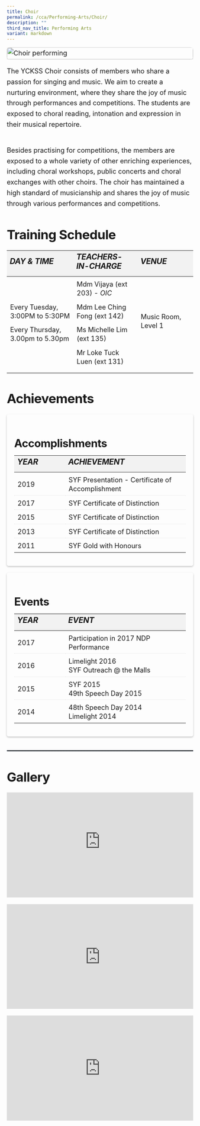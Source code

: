 ```yaml
---
title: Choir
permalink: /cca/Performing-Arts/Choir/
description: ""
third_nav_title: Performing Arts
variant: markdown
---
```

<div class="yck-component">
    <figure class="ken-burns-container">
        <img alt="Choir performing" src="https://www.yiochukangsec.moe.edu.sg/images/Our%20Curriculum/Non%20Academic%20Programmes/CoCurricular%20Activities/Performing%20Arts/Choir.jpg" class="ken-burns-image">
    </figure>
    <p>The YCKSS Choir consists of members who share a passion for singing and music. We aim to create a nurturing environment, where they share the joy of music through performances and competitions. The students are exposed to choral reading, intonation and expression in their musical repertoire.</p>
    <p>Besides practising for competitions, the members are exposed to a whole variety of other enriching experiences, including choral workshops, public concerts and choral exchanges with other choirs. The choir has maintained a high standard of musicianship and shares the joy of music through various performances and competitions.</p>
    <h2 class="yck-h2">Training Schedule</h2>
    <table class="yck-table">
        <thead>
            <tr>
                <th class="yck-th">
                    <h5 class="yck-h5">Day &amp; Time</h5>
                </th>
                <th class="yck-th">
                    <h5 class="yck-h5">Teachers-in-Charge</h5>
                </th>
                <th class="yck-th">
                    <h5 class="yck-h5">Venue</h5>
                </th>
            </tr>
        </thead>
        <tbody>
            <tr>
                <td class="yck-td">
                    <p>Every Tuesday, 3:00PM to 5:30PM</p>
                    <p>Every Thursday, 3.00pm to 5.30pm</p>
                </td>
                <td class="yck-td">
                    <p>Mdm Vijaya (ext 203) - <i>OIC</i></p>
                    <p>Mdm Lee Ching Fong (ext 142)</p>
                    <p>Ms Michelle Lim (ext 135)</p>
                    <p>Mr Loke Tuck Luen (ext 131)</p>
                </td>
                <td class="yck-td">
                    <p>Music Room, Level 1</p>
                </td>
            </tr>
        </tbody>
    </table>
    <h2 class="yck-h2">Achievements</h2>
    <div class="col-container">
        <div class="column">
            <h3 class="yck-h3">Accomplishments</h3>
            <table class="yck-table">
                <thead>
                    <tr>
                        <th class="yck-th">
                            <h5 class="yck-h5">Year</h5>
                        </th>
                        <th class="yck-th">
                            <h5 class="yck-h5">Achievement</h5>
                        </th>
                    </tr>
                </thead>
                <tbody>
                    <tr>
                        <td class="yck-td">2019</td>
                        <td class="yck-td">SYF Presentation - Certificate of Accomplishment</td>
                    </tr>
                    <tr>
                        <td class="yck-td">2017</td>
                        <td class="yck-td">SYF Certificate of Distinction</td>
                    </tr>
                    <tr>
                        <td class="yck-td">2015</td>
                        <td class="yck-td">SYF Certificate of Distinction</td>
                    </tr>
                    <tr>
                        <td class="yck-td">2013</td>
                        <td class="yck-td">SYF Certificate of Distinction</td>
                    </tr>
                    <tr>
                        <td class="yck-td">2011</td>
                        <td class="yck-td">SYF Gold with Honours</td>
                    </tr>
                </tbody>
            </table>
        </div>
        <div class="column">
            <h3 class="yck-h3">Events</h3>
            <table class="yck-table">
                <thead>
                    <tr>
                        <th class="yck-th">
                            <h5 class="yck-h5">Year</h5>
                        </th>
                        <th class="yck-th">
                            <h5 class="yck-h5">Event</h5>
                        </th>
                    </tr>
                </thead>
                <tbody>
                    <tr>
                        <td class="yck-td">2017</td>
                        <td class="yck-td">Participation in 2017 NDP Performance</td>
                    </tr>
                    <tr>
                        <td class="yck-td">2016</td>
                        <td class="yck-td">Limelight 2016<br>SYF Outreach @ the Malls</td>
                    </tr>
                    <tr>
                        <td class="yck-td">2015</td>
                        <td class="yck-td">SYF 2015<br>49th Speech Day 2015</td>
                    </tr>
                    <tr>
                        <td class="yck-td">2014</td>
                        <td class="yck-td">48th Speech Day 2014<br>Limelight 2014</td>
                    </tr>
                </tbody>
            </table>
        </div>
    </div>
    <hr>
    <h2 class="yck-h2">Gallery</h2>
	 <div class="video-container">
        <iframe allowfullscreen="" allow="accelerometer; autoplay; clipboard-write; encrypted-media; gyroscope; picture-in-picture; web-share" frameborder="0" title="YouTube video player" src="https://www.youtube-nocookie.com/embed/eMlGkZWOsdo?si=zCeTwQJFVg0QFxdH" height="315" width="560"></iframe>
    </div>
    <div class="video-container">
        <iframe src="https://www.youtube.com/embed/TYoE4UY1WXo" title="Choir performance" frameborder="0" allow="accelerometer; autoplay; clipboard-write; encrypted-media; gyroscope; picture-in-picture" allowfullscreen=""></iframe>
    </div>
    <div class="video-container">
        <iframe allowfullscreen="true" frameborder="0" src="https://docs.google.com/presentation/d/e/2PACX-1vQ_LQl5O6LemYnx5IahVDsre5nZVveYG1VTdOd1xdgfhmBbH-yftOUqRwkTYFe8YA/embed?start=true&amp;loop=true&amp;delayms=10000"></iframe>
    </div>
</div>


<style>
:root {
    --yck-text-line-height: 1.6em;
    --yck-heading-line-height: 1.2em;
    --yck-heading-letter-spacing: -0.02em;
    --yck-spacing-unit: 1em;
    --yck-box-shadow: 0 2px 4px rgba(0, 0, 0, 0.25);

    --yck-step--2: clamp(0.7813rem, 0.9263rem + -0.1872vw, 0.8889rem);
    --yck-step--1: clamp(0.9375rem, 1.0217rem + -0.1087vw, 1rem);
    --yck-step-0: clamp(1.125rem, 1.125rem + 0vw, 1.125rem);
    --yck-step-1: clamp(1.2656rem, 1.2363rem + 0.1467vw, 1.35rem);
    --yck-step-2: clamp(1.4238rem, 1.3556rem + 0.3412vw, 1.62rem);
    --yck-step-3: clamp(1.6018rem, 1.4828rem + 0.5951vw, 1.944rem);
    --yck-step-4: clamp(1.802rem, 1.6174rem + 0.9231vw, 2.3328rem);
    --yck-step-5: clamp(2.0273rem, 1.7587rem + 1.3427vw, 2.7994rem);

    --yck-space-s-xl: clamp(0.75rem, 0.2143rem + 3.9286vw, 3.75rem);
    interpolate-size: allow-keywords;
}

.yck-component {
    line-height: var(--yck-text-line-height);
    letter-spacing: normal;
    font-size: var(--yck-step-0);
    margin-bottom: var(--yck-space-s-xl);
}

.yck-component h1,
.yck-component h2,
.yck-component h3,
.yck-component h5,
.yck-component p {
    overflow-wrap: break-word;
}

.yck-component h1,
.yck-component h2,
.yck-component h3,
.yck-component h5 {
    text-wrap: balance;
}

.yck-component p {
    text-wrap: pretty;
    margin-bottom: var(--yck-space-s-xl);
}

.yck-component p:last-child {
    margin-bottom: calc(var(--yck-spacing-unit)*2);
}

.yck-component .yck-h1,
.yck-component h1 {
    font-size: var(--yck-step-5);
    margin-bottom: var(--yck-space-s-xl);
    line-height: var(--yck-heading-line-height);
    letter-spacing: var(--yck-heading-letter-spacing);
}

.yck-component .yck-h2,
.yck-component h2 {
    font-size: var(--yck-step-4);
    margin-bottom: calc(var(--yck-spacing-unit) * 0.6);
    text-transform: capitalize;
    line-height: var(--yck-heading-line-height);
    letter-spacing: var(--yck-heading-letter-spacing);
}

.yck-component .yck-h3,
.yck-component h3 {
    font-size: var(--yck-step-3);
    margin-bottom: calc(var(--yck-spacing-unit) * 0.5);
    text-transform: capitalize;
    line-height: var(--yck-heading-line-height);
    letter-spacing: var(--yck-heading-letter-spacing);
}

.yck-component .yck-h5,
.yck-component h5 {
    font-size: var(--yck-step-1);
    margin-bottom: calc(var(--yck-spacing-unit) * 0.1);
    text-transform: uppercase;
    line-height: var(--yck-heading-line-height);
    letter-spacing: var(--yck-heading-letter-spacing);
}

.yck-component hr,
hr {
    border: 1px dotted slategrey;
    margin-block: clamp(1rem, 2vw, 2.5rem);
}

.yck-component .yck-table {
    border-collapse: collapse;
    max-width: 100%;
    margin-top: 0.5em;
    margin-bottom: var(--yck-spacing-unit);

}

.yck-component .yck-th {
    background-color: #f2f2f2;
    text-align: left;
    border-bottom: 1px dotted #ddd;
    text-transform: uppercase;
}

.yck-component .yck-th h5 {
    margin: 0 0 0.5em;
}

.yck-component .yck-td {
    border-bottom: 1px dotted #ddd;
    min-width: 120px;
    max-width: 100%;
    word-wrap: break-word;
    text-wrap: pretty;
    padding-top: 0.5em;
    padding-bottom: 0.5em;
}

.yck-component .yck-table tbody .yck-td,
.yck-component .yck-table tbody .yck-td p {
    margin-top: 0;
    margin-bottom: calc(var(--yck-spacing-unit) * 0.5);
    line-height: 1.5rem;
    padding-bottom: 0.25em;
    font-size: var(--yck-step-0);
}

/* Apply margin-bottom only when it is the last table-date in the row or contains the last paragraph */
.yck-component .yck-table tbody tr:last-child .yck-td:last-child,
.yck-component .yck-table tbody tr:last-child .yck-td:last-child p:last-child {
    margin-bottom: var(--yck-spacing-unit);
}

.yck-component .video-container {
    position: relative;
    width: 100%;
    padding-bottom: 56.25%;
    /* 16:9 aspect ratio */
    height: 0;
    overflow: hidden;
    margin-bottom: var(--yck-spacing-unit);
}

.yck-component .video-container iframe {
    position: absolute;
    top: 0;
    left: 0;
    width: 100%;
    height: 100%;
}

.yck-component .col-container {
    width: 100%;
    max-width: 1000px;
    margin: 0 auto;

    /* CSS Multi-column Layout properties */
    column-count: 2;
    column-width: 360px;
    column-gap: 1.5em;
}

.yck-component .column {
    break-inside: avoid;
    /* Prevents content from breaking across columns */
    page-break-inside: avoid;
    /* For older browsers */
    padding: 20px;
    /*     margin-block:  calc(var(--yck-spacing-unit)*0.5); */
    border-radius: 5px;
    box-shadow: var(--yck-box-shadow);
}

.yck-component .column {
    margin-bottom: var(--yck-spacing-unit) !important;
}

/* Apply the animation on hover */

/* Revert the animation when not hovering */
.yck-component .column ul li:not(:hover) {
    animation: fadeOut 1s forwards;
}

/* Define the keyframes for the fade-in effect */

/* Define the keyframes for the fade-out effect */
@keyframes fadeOut {
    from {
        border-bottom: 1px solid #e37f2a;
    }

    to {
        border-bottom: 0.5px solid #EEE;
    }
}


.yck-component figure {
    /*   border: thin #c0c0c0 solid; */
    display: flex !important;
    flex-flow: column !important;
    /*   padding: 5px; */
    max-width: 100%;
    margin: auto !important;
}

.yck-component figure img {
    border-radius: 8px;
    box-shadow: var(--yck-box-shadow);
}

.ken-burns-container {
    max-width: 100%;
    overflow: hidden;
    position: relative;
}

.ken-burns-image {
    width: 100%;
    height: 100%;
    object-fit: cover;
    animation: kenBurns 30s ease-in-out infinite alternate;
}

@keyframes kenBurns {
    from {
        transform: scale(1);
    }

    to {
        transform: scale(1.3);
    }
}

summary::marker {
    font-size: var(--yck-step-1);
}


details::details-content {
    font-size: var(--yck-step-0);
    block-size: 0;
    animation: FadeOutSlideUp 0.5s ease forwards;
    transition: block-size 0.5s, content-visibility 0.5s;
    transition-behavior: allow-discrete;
}

details[open]::details-content {
    block-size: auto;
    animation: FadeInSlideDown 0.5s ease forwards;
}

@keyframes FadeInSlideDown {
    0% {
        opacity: 0;
    }

    100% {
        opacity: 1;
    }
}

@keyframes FadeOutSlideUp {
    100% {
        opacity: 1;
    }

    0% {
        opacity: 0;
    }
}

@media (prefers-reduced-motion: reduce) {
    * {
        animation-duration: 0.01ms !important;
        animation-iteration-count: 1 !important;
        transition-duration: 0.01ms !important;
        scroll-behavior: auto !important;
    }
}
</style>